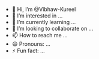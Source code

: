 - 👋 Hi, I’m @Vibhaw-Kureel
- 👀 I’m interested in ...
- 🌱 I’m currently learning ...
- 💞️ I’m looking to collaborate on ...
- 📫 How to reach me ...
- 😄 Pronouns: ...
- ⚡ Fun fact: ...

<!---
Vibhaw-Kureel/Vibhaw-Kureel is a ✨ special ✨ repository because its `README.md` (this file) appears on your GitHub profile.
You can click the Preview link to take a look at your changes.
--->
